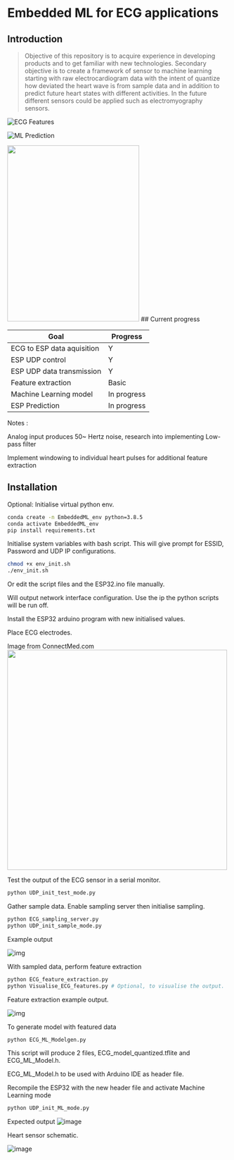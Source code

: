 # Embedded ML for ECG applications

## Introduction

> Objective of this repository is to acquire experience in developing products and to get familiar with new technologies. Secondary objective is to create a framework of sensor to machine learning starting with raw electrocardiogram data with the intent of quantize how deviated the heart wave is from sample data and in addition to predict future heart states with different activities. In the future different sensors could be applied such as electromyography sensors.


![ECG Features](ECG_feature_extraction_current.png)

![ML Prediction](https://user-images.githubusercontent.com/39244927/113791372-60554e00-973b-11eb-96e5-5e616ea720b7.png)


<img src="https://user-images.githubusercontent.com/39244927/113945275-edf97200-97fd-11eb-8a9f-ba0aee1ba3b5.png" width="300" height="400">
## Current progress

Goal | Progress
------------ | -------------
ECG to ESP data aquisition | Y
ESP UDP control | Y
ESP UDP data transmission | Y
Feature extraction | Basic
Machine Learning model | In progress
ESP Prediction | In progress


Notes :

Analog input produces 50~ Hertz noise, research into implementing Low-pass filter

Implement windowing to individual heart pulses for additional feature extraction


## Installation

Optional: 
Initialise virtual python env.
 
```bash
conda create -n EmbeddedML_env python=3.8.5
conda activate EmbeddedML_env
pip install requirements.txt
```


Initialise system variables with bash script. This will give prompt for ESSID, Password and UDP IP configurations.
```bash
chmod +x env_init.sh
./env_init.sh
```
Or edit the script files and the ESP32.ino file manually.

Will output network interface configuration. Use the ip the python scripts will be run off.


Install the ESP32 arduino program with new initialised values. 


Place ECG electrodes.

Image from ConnectMed.com
<img src="https://user-images.githubusercontent.com/39244927/113597321-71b33300-9633-11eb-9fbe-8872a5d8d0fa.png" width="500" height="500">


Test the output of the ECG sensor in a serial monitor.
```bash
python UDP_init_test_mode.py
```

Gather sample data. Enable sampling server then initialise sampling.
```bash
python ECG_sampling_server.py
python UDP_init_sample_mode.py
```
Example output

![img](ECG_sample_good.png)



With sampled data, perform feature extraction
```bash
python ECG_feature_extraction.py
python Visualise_ECG_features.py # Optional, to visualise the output.
```

Feature extraction example output.

![img](ECG_feature_extraction_current.png)



To generate model with featured data 
```bash
python ECG_ML_Modelgen.py
```
This script will produce 2 files, ECG_model_quantized.tflite  and  ECG_ML_Model.h.

ECG_ML_Model.h to be used with Arduino IDE as header file.

Recompile the ESP32 with the new header file and activate Machine Learning mode
```bash
python UDP_init_ML_mode.py
```
Expected output
![image](https://user-images.githubusercontent.com/39244927/113791372-60554e00-973b-11eb-96e5-5e616ea720b7.png)



Heart sensor schematic.

![image](Datasheets/Schematic_Heartmonitor.png)


